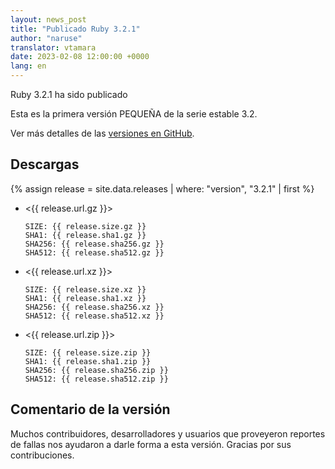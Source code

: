 ```yaml
---
layout: news_post
title: "Publicado Ruby 3.2.1"
author: "naruse"
translator: vtamara
date: 2023-02-08 12:00:00 +0000
lang: en
---
```


Ruby 3.2.1 ha sido publicado

Esta es la primera versión PEQUEÑA de la serie estable 3.2.

Ver más detalles de las [versiones en GitHub](https://github.com/ruby/ruby/releases/tag/v3_2_1).

## Descargas

{% assign release = site.data.releases | where: "version", "3.2.1" | first %}

* <{{ release.url.gz }}>

      SIZE: {{ release.size.gz }}
      SHA1: {{ release.sha1.gz }}
      SHA256: {{ release.sha256.gz }}
      SHA512: {{ release.sha512.gz }}

* <{{ release.url.xz }}>

      SIZE: {{ release.size.xz }}
      SHA1: {{ release.sha1.xz }}
      SHA256: {{ release.sha256.xz }}
      SHA512: {{ release.sha512.xz }}

* <{{ release.url.zip }}>

      SIZE: {{ release.size.zip }}
      SHA1: {{ release.sha1.zip }}
      SHA256: {{ release.sha256.zip }}
      SHA512: {{ release.sha512.zip }}

## Comentario de la versión

Muchos contribuidores, desarrolladores y usuarios que proveyeron
reportes de fallas nos ayudaron a darle forma a esta versión.
Gracias por sus contribuciones.
